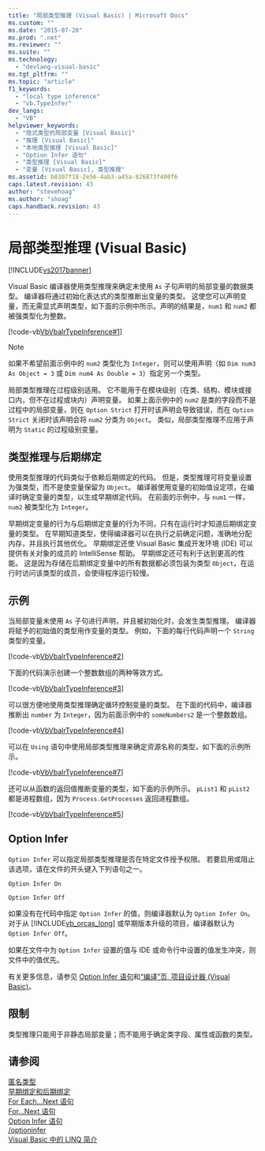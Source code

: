 ```yaml
---
title: "局部类型推理 (Visual Basic) | Microsoft Docs"
ms.custom: ""
ms.date: "2015-07-20"
ms.prod: ".net"
ms.reviewer: ""
ms.suite: ""
ms.technology: 
  - "devlang-visual-basic"
ms.tgt_pltfrm: ""
ms.topic: "article"
f1_keywords: 
  - "local type inference"
  - "vb.TypeInfer"
dev_langs: 
  - "VB"
helpviewer_keywords: 
  - "隐式类型的局部变量 [Visual Basic]"
  - "推理 [Visual Basic]"
  - "本地类型推理 [Visual Basic]"
  - "Option Infer 语句"
  - "类型推理 [Visual Basic]"
  - "变量 [Visual Basic], 类型推理"
ms.assetid: b8307f18-2e56-4ab3-a45a-826873f400f6
caps.latest.revision: 43
author: "stevehoag"
ms.author: "shoag"
caps.handback.revision: 43
---
```

# 局部类型推理 (Visual Basic)
[!INCLUDE[vs2017banner](../../../../visual-basic/includes/vs2017banner.md)]

Visual Basic 编译器使用类型推理来确定未使用 `As` 子句声明的局部变量的数据类型。  编译器将通过初始化表达式的类型推断出变量的类型。  这使您可以声明变量，而无需显式声明类型，如下面的示例中所示。声明的结果是，`num1` 和 `num2` 都被强类型化为整数。  
  
 [!code-vb[VbVbalrTypeInference#1](../../../../visual-basic/language-reference/statements/codesnippet/visualbasic/local-type-inference_1.vb)]  
  
> [!NOTE]
>  如果不希望前面示例中的 `num2` 类型化为 `Integer`，则可以使用声明（如 `Dim num3 As Object = 3` 或 `Dim num4 As Double = 3`）指定另一个类型。  
  
 局部类型推理在过程级别适用。  它不能用于在模块级别（在类、结构、模块或接口内，但不在过程或块内）声明变量。  如果上面示例中的 `num2` 是类的字段而不是过程中的局部变量，则在 `Option Strict` 打开时该声明会导致错误，而在 `Option Strict` 关闭时该声明会将 `num2` 分类为 `Object`。  类似，局部类型推理不应用于声明为 `Static` 的过程级别变量。  
  
## 类型推理与后期绑定  
 使用类型推理的代码类似于依赖后期绑定的代码。  但是，类型推理可将变量设置为强类型，而不是使变量保留为 `Object`。  编译器使用变量的初始值设定项，在编译时确定变量的类型，以生成早期绑定代码。  在前面的示例中，与 `num1` 一样，`num2` 被类型化为 `Integer`。  
  
 早期绑定变量的行为与后期绑定变量的行为不同，只有在运行时才知道后期绑定变量的类型。  在早期知道类型，使得编译器可以在执行之前确定问题，准确地分配内存，并且执行其他优化。  早期绑定还使 Visual Basic 集成开发环境 \(IDE\) 可以提供有关对象的成员的 IntelliSense 帮助。  早期绑定还可有利于达到更高的性能。  这是因为存储在后期绑定变量中的所有数据都必须包装为类型 `Object`，在运行时访问该类型的成员，会使得程序运行较慢。  
  
## 示例  
 当局部变量未使用 `As` 子句进行声明，并且被初始化时，会发生类型推理。  编译器将赋予的初始值的类型用作变量的类型。  例如，下面的每行代码声明一个 `String` 类型的变量。  
  
 [!code-vb[VbVbalrTypeInference#2](../../../../visual-basic/language-reference/statements/codesnippet/visualbasic/local-type-inference_2.vb)]  
  
 下面的代码演示创建一个整数数组的两种等效方式。  
  
 [!code-vb[VbVbalrTypeInference#3](../../../../visual-basic/language-reference/statements/codesnippet/visualbasic/local-type-inference_3.vb)]  
  
 可以很方便地使用类型推理确定循环控制变量的类型。  在下面的代码中，编译器推断出 `number` 为 `Integer`，因为前面示例中的 `someNumbers2` 是一个整数数组。  
  
 [!code-vb[VbVbalrTypeInference#4](../../../../visual-basic/language-reference/statements/codesnippet/visualbasic/local-type-inference_4.vb)]  
  
 可以在 `Using` 语句中使用局部类型推理来确定资源名称的类型，如下面的示例所示。  
  
 [!code-vb[VbVbalrTypeInference#7](../../../../visual-basic/language-reference/statements/codesnippet/visualbasic/local-type-inference_5.vb)]  
  
 还可以从函数的返回值推断变量的类型，如下面的示例所示。  `pList1` 和 `pList2` 都是进程数组，因为 `Process.GetProcesses` 返回进程数组。  
  
 [!code-vb[VbVbalrTypeInference#5](../../../../visual-basic/language-reference/statements/codesnippet/visualbasic/local-type-inference_6.vb)]  
  
## Option Infer  
 `Option Infer` 可以指定局部类型推理是否在特定文件授予权限。  若要启用或阻止该选项，请在文件的开头键入下列语句之一。  
  
 `Option Infer On`  
  
 `Option Infer Off`  
  
 如果没有在代码中指定 `Option Infer` 的值，则编译器默认为 `Option Infer On`。  对于从 [!INCLUDE[vb_orcas_long](../../../../visual-basic/misc/includes/vb-orcas-long-md.md)] 或早期版本升级的项目，编译器默认为 `Option Infer Off`。  
  
 如果在文件中为 `Option Infer` 设置的值与 IDE 或命令行中设置的值发生冲突，则文件中的值优先。  
  
 有关更多信息，请参见 [Option Infer 语句](../../../../visual-basic/language-reference/statements/option-infer-statement.md)和[“编译”页, 项目设计器 \(Visual Basic\)](/visual-studio/ide/reference/compile-page-project-designer-visual-basic)。  
  
## 限制  
 类型推理只能用于非静态局部变量；而不能用于确定类字段、属性或函数的类型。  
  
## 请参阅  
 [匿名类型](../../../../visual-basic/programming-guide/language-features/objects-and-classes/anonymous-types.md)   
 [早期绑定和后期绑定](../../../../visual-basic/programming-guide/language-features/early-late-binding/early-and-late-binding.md)   
 [For Each...Next 语句](../../../../visual-basic/language-reference/statements/for-each-next-statement.md)   
 [For...Next 语句](../../../../visual-basic/language-reference/statements/for-next-statement.md)   
 [Option Infer 语句](../../../../visual-basic/language-reference/statements/option-infer-statement.md)   
 [\/optioninfer](../../../../visual-basic/reference/command-line-compiler/optioninfer.md)   
 [Visual Basic 中的 LINQ 简介](../../../../visual-basic/programming-guide/language-features/linq/introduction-to-linq.md)